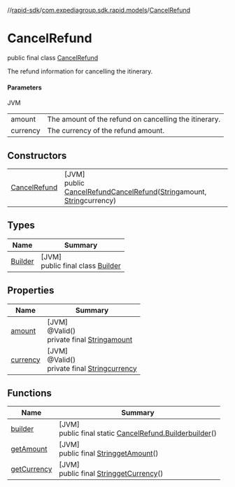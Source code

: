 //[rapid-sdk](../../../index.md)/[com.expediagroup.sdk.rapid.models](../index.md)/[CancelRefund](index.md)

# CancelRefund

public final class [CancelRefund](index.md)

The refund information for cancelling the itinerary.

#### Parameters

JVM

| | |
|---|---|
| amount | The amount of the refund on cancelling the itinerary. |
| currency | The currency of the refund amount. |

## Constructors

| | |
|---|---|
| [CancelRefund](-cancel-refund.md) | [JVM]<br>public [CancelRefund](index.md)[CancelRefund](-cancel-refund.md)([String](https://docs.oracle.com/javase/8/docs/api/java/lang/String.html)amount, [String](https://docs.oracle.com/javase/8/docs/api/java/lang/String.html)currency) |

## Types

| Name | Summary |
|---|---|
| [Builder](-builder/index.md) | [JVM]<br>public final class [Builder](-builder/index.md) |

## Properties

| Name | Summary |
|---|---|
| [amount](index.md#841859889%2FProperties%2F700308213) | [JVM]<br>@Valid()<br>private final [String](https://docs.oracle.com/javase/8/docs/api/java/lang/String.html)[amount](index.md#841859889%2FProperties%2F700308213) |
| [currency](index.md#-530181480%2FProperties%2F700308213) | [JVM]<br>@Valid()<br>private final [String](https://docs.oracle.com/javase/8/docs/api/java/lang/String.html)[currency](index.md#-530181480%2FProperties%2F700308213) |

## Functions

| Name | Summary |
|---|---|
| [builder](builder.md) | [JVM]<br>public final static [CancelRefund.Builder](-builder/index.md)[builder](builder.md)() |
| [getAmount](get-amount.md) | [JVM]<br>public final [String](https://docs.oracle.com/javase/8/docs/api/java/lang/String.html)[getAmount](get-amount.md)() |
| [getCurrency](get-currency.md) | [JVM]<br>public final [String](https://docs.oracle.com/javase/8/docs/api/java/lang/String.html)[getCurrency](get-currency.md)() |
